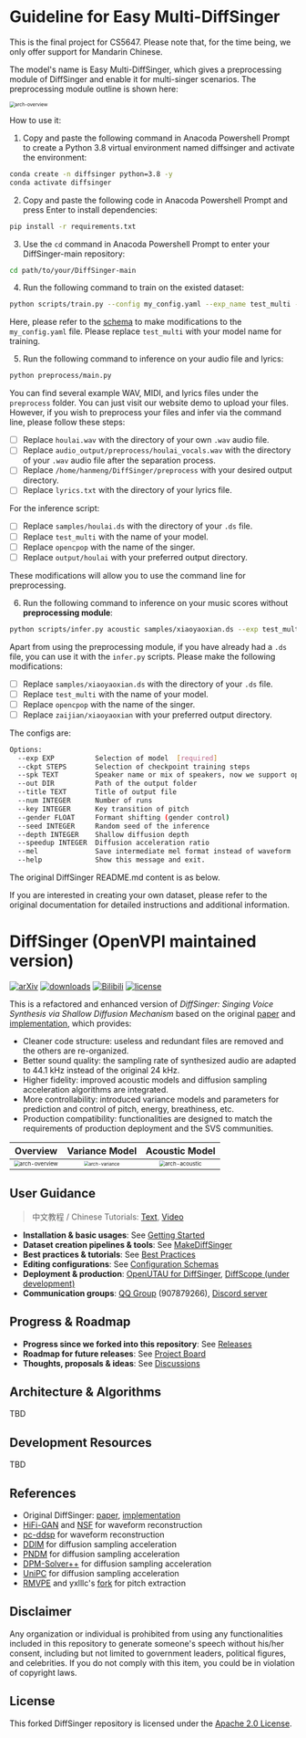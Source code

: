 # Guideline for Easy Multi-DiffSinger

This is the final project for CS5647. Please note that, for the time being, we only offer support for Mandarin Chinese.

The model's name is Easy Multi-DiffSinger, which gives a preprocessing module of DiffSinger and enable it for multi-singer scenarios. The preprocessing module outline is shown here:

<img src="https://i.ibb.co/HB6XKbs/Screenshot-2023-11-01-at-12-49-21-AM.png" alt="arch-overview" style="zoom: 60%;" />

How to use it:

1. Copy and paste the following command in Anacoda Powershell Prompt to create a Python 3.8 virtual environment named diffsinger and activate the environment:

```bash
conda create -n diffsinger python=3.8 -y
conda activate diffsinger
```

2. Copy and paste the following code in Anacoda Powershell Prompt and press Enter to install dependencies:

```bash
pip install -r requirements.txt
```

3. Use the `cd` command in Anacoda Powershell Prompt to enter your DiffSinger-main repository:

```bash
cd path/to/your/DiffSinger-main
```

4. Run the following command to train on the existed dataset:

```bash
python scripts/train.py --config my_config.yaml --exp_name test_multi --reset
```

Here, please refer to the [schema](https://github.com/openvpi/DiffSinger/blob/main/docs/ConfigurationSchemas.md) to make modifications to the `my_config.yaml` file. Please replace `test_multi` with your model name for training.

5.  Run the following command to inference on your audio file and lyrics:

```bash
python preprocess/main.py 
```

You can find several example WAV, MIDI, and lyrics files under the `preprocess` folder. You can just visit our website demo to upload your files. However, if you wish to preprocess your files and infer via the command line, please follow these steps:

- [ ] Replace `houlai.wav` with the directory of your own `.wav` audio file.
- [ ] Replace `audio_output/preprocess/houlai_vocals.wav` with the directory of your `.wav` audio file after the separation process.
- [ ] Replace `/home/hanmeng/DiffSinger/preprocess` with your desired output directory.
- [ ] Replace `lyrics.txt` with the directory of your lyrics file.

For the inference script:

- [ ] Replace `samples/houlai.ds` with the directory of your `.ds` file.
- [ ] Replace `test_multi` with the name of your model.
- [ ] Replace `opencpop` with the name of the singer.
- [ ] Replace `output/houlai` with your preferred output directory.

These modifications will allow you to use the command line for preprocessing.

6. Run the following command to inference on your music scores without **preprocessing module**:

```bash
python scripts/infer.py acoustic samples/xiaoyaoxian.ds --exp test_multi --spk opencpop --out zaijian/xiaoyaoxian
```

Apart from using the preprocessing module, if you have already had a `.ds` file, you can use it with the `infer.py` scripts. Please make the following modifications:

- [ ] Replace `samples/xiaoyaoxian.ds` with the directory of your `.ds` file.
- [ ] Replace `test_multi` with the name of your model.
- [ ] Replace `opencpop` with the name of the singer.
- [ ] Replace `zaijian/xiaoyaoxian` with your preferred output directory.

The configs are:

```bash
Options:
  --exp EXP          Selection of model  [required]
  --ckpt STEPS       Selection of checkpoint training steps
  --spk TEXT         Speaker name or mix of speakers, now we support opencpop, man1 and man2
  --out DIR          Path of the output folder
  --title TEXT       Title of output file
  --num INTEGER      Number of runs
  --key INTEGER      Key transition of pitch
  --gender FLOAT     Formant shifting (gender control)
  --seed INTEGER     Random seed of the inference
  --depth INTEGER    Shallow diffusion depth
  --speedup INTEGER  Diffusion acceleration ratio
  --mel              Save intermediate mel format instead of waveform
  --help             Show this message and exit.
```

The original DiffSinger README.md content is as below.

If you are interested in creating your own dataset, please refer to the original documentation for detailed instructions and additional information.

# DiffSinger (OpenVPI maintained version)

[![arXiv](https://img.shields.io/badge/arXiv-Paper-<COLOR>.svg)](https://arxiv.org/abs/2105.02446)
[![downloads](https://img.shields.io/github/downloads/openvpi/DiffSinger/total.svg)](https://github.com/openvpi/DiffSinger/releases)
[![Bilibili](https://img.shields.io/badge/Bilibili-Demo-blue)](https://www.bilibili.com/video/BV1be411N7JA/)
[![license](https://img.shields.io/badge/License-Apache%202.0-blue.svg)](https://github.com/openvpi/DiffSinger/blob/main/LICENSE)

This is a refactored and enhanced version of _DiffSinger: Singing Voice Synthesis via Shallow Diffusion Mechanism_ based on the original [paper](https://arxiv.org/abs/2105.02446) and [implementation](https://github.com/MoonInTheRiver/DiffSinger), which provides:

- Cleaner code structure: useless and redundant files are removed and the others are re-organized.
- Better sound quality: the sampling rate of synthesized audio are adapted to 44.1 kHz instead of the original 24 kHz.
- Higher fidelity: improved acoustic models and diffusion sampling acceleration algorithms are integrated.
- More controllability: introduced variance models and parameters for prediction and control of pitch, energy, breathiness, etc.
- Production compatibility: functionalities are designed to match the requirements of production deployment and the SVS communities.

|                                       Overview                                        |                                    Variance Model                                     |                                    Acoustic Model                                     |
|:-------------------------------------------------------------------------------------:|:-------------------------------------------------------------------------------------:|:-------------------------------------------------------------------------------------:|
| <img src="docs/resources/arch-overview.jpg" alt="arch-overview" style="zoom: 60%;" /> | <img src="docs/resources/arch-variance.jpg" alt="arch-variance" style="zoom: 50%;" /> | <img src="docs/resources/arch-acoustic.jpg" alt="arch-acoustic" style="zoom: 60%;" /> |

## User Guidance

> 中文教程 / Chinese Tutorials: [Text](https://openvpi-docs.feishu.cn/wiki/KmBFwoYDEixrS4kHcTAcajPinPe), [Video](https://space.bilibili.com/179281251/channel/collectiondetail?sid=1747910)

- **Installation & basic usages**: See [Getting Started](docs/GettingStarted.md)
- **Dataset creation pipelines & tools**: See [MakeDiffSinger](https://github.com/openvpi/MakeDiffSinger)
- **Best practices & tutorials**: See [Best Practices](docs/BestPractices.md)
- **Editing configurations**: See [Configuration Schemas](docs/ConfigurationSchemas.md)
- **Deployment & production**: [OpenUTAU for DiffSinger](https://github.com/xunmengshe/OpenUtau), [DiffScope (under development)](https://github.com/SineStriker/qsynthesis-revenge)
- **Communication groups**: [QQ Group](http://qm.qq.com/cgi-bin/qm/qr?_wv=1027&k=fibG_dxuPW5maUJwe9_ya5-zFcIwaoOR&authKey=ZgLCG5EqQVUGCID1nfKei8tCnlQHAmD9koxebFXv5WfUchhLwWxb52o1pimNai5A&noverify=0&group_code=907879266) (907879266), [Discord server](https://discord.gg/wwbu2JUMjj)

## Progress & Roadmap

- **Progress since we forked into this repository**: See [Releases](https://github.com/openvpi/DiffSinger/releases)
- **Roadmap for future releases**: See [Project Board](https://github.com/orgs/openvpi/projects/1)
- **Thoughts, proposals & ideas**: See [Discussions](https://github.com/openvpi/DiffSinger/discussions)

## Architecture & Algorithms

TBD

## Development Resources

TBD

## References

- Original DiffSinger: [paper](https://arxiv.org/abs/2105.02446), [implementation](https://github.com/MoonInTheRiver/DiffSinger)
- [HiFi-GAN](https://github.com/jik876/hifi-gan) and [NSF](https://github.com/nii-yamagishilab/project-NN-Pytorch-scripts/tree/master/project/01-nsf) for waveform reconstruction
- [pc-ddsp](https://github.com/yxlllc/pc-ddsp) for waveform reconstruction
- [DDIM](https://arxiv.org/abs/2010.02502) for diffusion sampling acceleration
- [PNDM](https://arxiv.org/abs/2202.09778) for diffusion sampling acceleration
- [DPM-Solver++](https://github.com/LuChengTHU/dpm-solver) for diffusion sampling acceleration
- [UniPC](https://github.com/wl-zhao/UniPC) for diffusion sampling acceleration
- [RMVPE](https://github.com/Dream-High/RMVPE) and yxlllc's [fork](https://github.com/yxlllc/RMVPE) for pitch extraction

## Disclaimer

Any organization or individual is prohibited from using any functionalities included in this repository to generate someone's speech without his/her consent, including but not limited to government leaders, political figures, and celebrities. If you do not comply with this item, you could be in violation of copyright laws.

## License

This forked DiffSinger repository is licensed under the [Apache 2.0 License](LICENSE).

